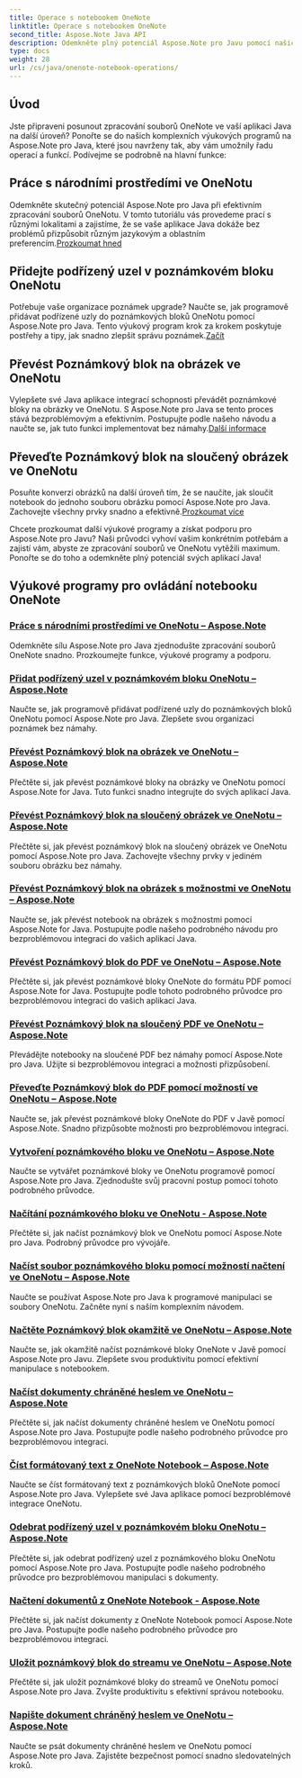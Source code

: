 ```yaml
---
title: Operace s notebookem OneNote
linktitle: Operace s notebookem OneNote
second_title: Aspose.Note Java API
description: Odemkněte plný potenciál Aspose.Note pro Javu pomocí našich výukových programů OneNote Notebook Operations. Poskytněte průvodce krok za krokem pro vylepšení vašich aplikací Java.
type: docs
weight: 28
url: /cs/java/onenote-notebook-operations/
---
```


## Úvod

Jste připraveni posunout zpracování souborů OneNote ve vaší aplikaci Java na další úroveň? Ponořte se do našich komplexních výukových programů na Aspose.Note pro Java, které jsou navrženy tak, aby vám umožnily řadu operací a funkcí. Podívejme se podrobně na hlavní funkce:

## Práce s národními prostředími ve OneNotu

 Odemkněte skutečný potenciál Aspose.Note pro Java při efektivním zpracování souborů OneNotu. V tomto tutoriálu vás provedeme prací s různými lokalitami a zajistíme, že se vaše aplikace Java dokáže bez problémů přizpůsobit různým jazykovým a oblastním preferencím.[Prozkoumat hned](./working-with-locales/)

## Přidejte podřízený uzel v poznámkovém bloku OneNotu

Potřebuje vaše organizace poznámek upgrade? Naučte se, jak programově přidávat podřízené uzly do poznámkových bloků OneNotu pomocí Aspose.Note pro Java. Tento výukový program krok za krokem poskytuje postřehy a tipy, jak snadno zlepšit správu poznámek.[Začít](./add-child-node/)

## Převést Poznámkový blok na obrázek ve OneNotu

 Vylepšete své Java aplikace integrací schopnosti převádět poznámkové bloky na obrázky ve OneNotu. S Aspose.Note pro Java se tento proces stává bezproblémovým a efektivním. Postupujte podle našeho návodu a naučte se, jak tuto funkci implementovat bez námahy.[Další informace](./convert-notebook-to-image/)

## Převeďte Poznámkový blok na sloučený obrázek ve OneNotu

 Posuňte konverzi obrázků na další úroveň tím, že se naučíte, jak sloučit notebook do jednoho souboru obrázku pomocí Aspose.Note pro Java. Zachovejte všechny prvky snadno a efektivně.[Prozkoumat více](./convert-notebook-to-flattened-image/)

Chcete prozkoumat další výukové programy a získat podporu pro Aspose.Note pro Javu? Naši průvodci vyhoví vašim konkrétním potřebám a zajistí vám, abyste ze zpracování souborů ve OneNotu vytěžili maximum. Ponořte se do toho a odemkněte plný potenciál svých aplikací Java!
## Výukové programy pro ovládání notebooku OneNote
### [Práce s národními prostředími ve OneNotu – Aspose.Note](./working-with-locales/)
Odemkněte sílu Aspose.Note pro Java zjednodušte zpracování souborů OneNote snadno. Prozkoumejte funkce, výukové programy a podporu.
### [Přidat podřízený uzel v poznámkovém bloku OneNotu – Aspose.Note](./add-child-node/)
Naučte se, jak programově přidávat podřízené uzly do poznámkových bloků OneNotu pomocí Aspose.Note pro Java. Zlepšete svou organizaci poznámek bez námahy.
### [Převést Poznámkový blok na obrázek ve OneNotu – Aspose.Note](./convert-notebook-to-image/)
Přečtěte si, jak převést poznámkové bloky na obrázky ve OneNotu pomocí Aspose.Note for Java. Tuto funkci snadno integrujte do svých aplikací Java.
### [Převést Poznámkový blok na sloučený obrázek ve OneNotu – Aspose.Note](./convert-notebook-to-flattened-image/)
Přečtěte si, jak převést poznámkový blok na sloučený obrázek ve OneNotu pomocí Aspose.Note pro Java. Zachovejte všechny prvky v jediném souboru obrázku bez námahy.
### [Převést Poznámkový blok na obrázek s možnostmi ve OneNotu – Aspose.Note](./convert-notebook-to-image-with-options/)
Naučte se, jak převést notebook na obrázek s možnostmi pomocí Aspose.Note for Java. Postupujte podle našeho podrobného návodu pro bezproblémovou integraci do vašich aplikací Java.
### [Převést Poznámkový blok do PDF ve OneNotu – Aspose.Note](./convert-notebook-to-pdf/)
Přečtěte si, jak převést poznámkové bloky OneNote do formátu PDF pomocí Aspose.Note for Java. Postupujte podle tohoto podrobného průvodce pro bezproblémovou integraci do vašich aplikací Java.
### [Převést Poznámkový blok na sloučený PDF ve OneNotu – Aspose.Note](./convert-notebook-to-flattened-pdf/)
Převádějte notebooky na sloučené PDF bez námahy pomocí Aspose.Note pro Java. Užijte si bezproblémovou integraci a možnosti přizpůsobení.
### [Převeďte Poznámkový blok do PDF pomocí možností ve OneNotu – Aspose.Note](./convert-notebook-to-pdf-with-options/)
Naučte se, jak převést poznámkové bloky OneNote do PDF v Javě pomocí Aspose.Note. Snadno přizpůsobte možnosti pro bezproblémovou integraci.
### [Vytvoření poznámkového bloku ve OneNotu – Aspose.Note](./create-notebook/)
Naučte se vytvářet poznámkové bloky ve OneNotu programově pomocí Aspose.Note pro Java. Zjednodušte svůj pracovní postup pomocí tohoto podrobného průvodce.
### [Načítání poznámkového bloku ve OneNotu - Aspose.Note](./loading-notebook/)
Přečtěte si, jak načíst poznámkový blok ve OneNotu pomocí Aspose.Note pro Java. Podrobný průvodce pro vývojáře.
### [Načíst soubor poznámkového bloku pomocí možností načtení ve OneNotu – Aspose.Note](./load-notebook-file-with-load-options/)
Naučte se používat Aspose.Note pro Java k programové manipulaci se soubory OneNotu. Začněte nyní s naším komplexním návodem.
### [Načtěte Poznámkový blok okamžitě ve OneNotu – Aspose.Note](./load-notebook-instantly/)
Naučte se, jak okamžitě načíst poznámkové bloky OneNote v Javě pomocí Aspose.Note pro Javu. Zlepšete svou produktivitu pomocí efektivní manipulace s notebookem.
### [Načíst dokumenty chráněné heslem ve OneNotu – Aspose.Note](./load-password-protected-documents/)
Přečtěte si, jak načíst dokumenty chráněné heslem ve OneNotu pomocí Aspose.Note pro Java. Postupujte podle našeho podrobného průvodce pro bezproblémovou integraci.
### [Číst formátovaný text z OneNote Notebook – Aspose.Note](./read-rich-text/)
Naučte se číst formátovaný text z poznámkových bloků OneNote pomocí Aspose.Note pro Java. Vylepšete své Java aplikace pomocí bezproblémové integrace OneNotu.
### [Odebrat podřízený uzel v poznámkovém bloku OneNotu – Aspose.Note](./remove-child-node/)
Přečtěte si, jak odebrat podřízený uzel z poznámkového bloku OneNotu pomocí Aspose.Note pro Java. Postupujte podle našeho podrobného průvodce pro bezproblémovou manipulaci s dokumenty.
### [Načtení dokumentů z OneNote Notebook - Aspose.Note](./retrieve-documents-from-onenote-notebook/)
Přečtěte si, jak načíst dokumenty z OneNote Notebook pomocí Aspose.Note pro Java. Postupujte podle našeho podrobného průvodce pro bezproblémovou integraci.
### [Uložit poznámkový blok do streamu ve OneNotu – Aspose.Note](./save-notebook-to-stream/)
Přečtěte si, jak uložit poznámkové bloky do streamů ve OneNotu pomocí Aspose.Note pro Java. Zvyšte produktivitu s efektivní správou notebooku.
### [Napište dokument chráněný heslem ve OneNotu – Aspose.Note](./write-password-protected-document/)
Naučte se psát dokumenty chráněné heslem ve OneNotu pomocí Aspose.Note pro Java. Zajistěte bezpečnost pomocí snadno sledovatelných kroků.